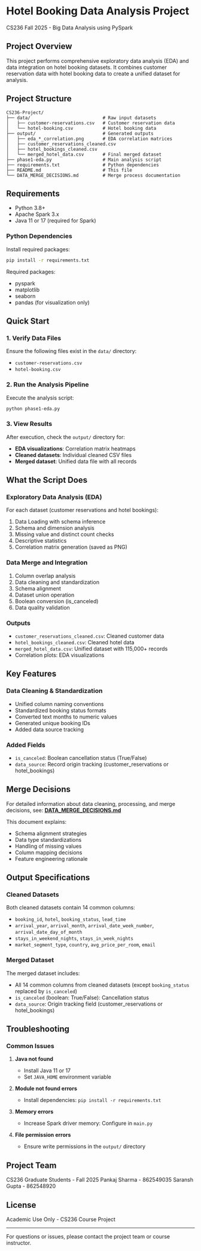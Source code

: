 # Hotel Booking Data Analysis Project

CS236 Fall 2025 - Big Data Analysis using PySpark

## Project Overview

This project performs comprehensive exploratory data analysis (EDA) and data integration on hotel booking datasets. It combines customer reservation data with hotel booking data to create a unified dataset for analysis.

## Project Structure

```
CS236-Project/
├── data/                           # Raw input datasets
│   ├── customer-reservations.csv   # Customer reservation data
│   └── hotel-booking.csv           # Hotel booking data
├── output/                         # Generated outputs
│   ├── eda_*_correlation.png       # EDA correlation matrices
│   ├── customer_reservations_cleaned.csv
│   ├── hotel_bookings_cleaned.csv
│   └── merged_hotel_data.csv       # Final merged dataset
├── phase1-eda.py                   # Main analysis script
├── requirements.txt                # Python dependencies
├── README.md                       # This file
└── DATA_MERGE_DECISIONS.md         # Merge process documentation
```

## Requirements

- Python 3.8+
- Apache Spark 3.x
- Java 11 or 17 (required for Spark)

### Python Dependencies

Install required packages:

```bash
pip install -r requirements.txt
```

Required packages:
- pyspark
- matplotlib
- seaborn
- pandas (for visualization only)

## Quick Start

### 1. Verify Data Files

Ensure the following files exist in the `data/` directory:
- `customer-reservations.csv`
- `hotel-booking.csv`

### 2. Run the Analysis Pipeline

Execute the analysis script:

```bash
python phase1-eda.py
```

### 3. View Results

After execution, check the `output/` directory for:
- **EDA visualizations**: Correlation matrix heatmaps
- **Cleaned datasets**: Individual cleaned CSV files
- **Merged dataset**: Unified data file with all records

## What the Script Does

### Exploratory Data Analysis (EDA)

For each dataset (customer reservations and hotel bookings):

1. Data Loading with schema inference
2. Schema and dimension analysis
3. Missing value and distinct count checks
4. Descriptive statistics
5. Correlation matrix generation (saved as PNG)

### Data Merge and Integration

1. Column overlap analysis
2. Data cleaning and standardization
3. Schema alignment
4. Dataset union operation
5. Boolean conversion (is_canceled)
6. Data quality validation

### Outputs

- `customer_reservations_cleaned.csv`: Cleaned customer data
- `hotel_bookings_cleaned.csv`: Cleaned hotel data
- `merged_hotel_data.csv`: Unified dataset with 115,000+ records
- Correlation plots: EDA visualizations

## Key Features

### Data Cleaning & Standardization

- Unified column naming conventions
- Standardized booking status formats
- Converted text months to numeric values
- Generated unique booking IDs
- Added data source tracking

### Added Fields

- `is_canceled`: Boolean cancellation status (True/False)
- `data_source`: Record origin tracking (customer_reservations or hotel_bookings)

## Merge Decisions

For detailed information about data cleaning, processing, and merge decisions, see:
**[DATA_MERGE_DECISIONS.md](DATA_MERGE_DECISIONS.md)**

This document explains:
- Schema alignment strategies
- Data type standardizations
- Handling of missing values
- Column mapping decisions
- Feature engineering rationale

## Output Specifications

### Cleaned Datasets

Both cleaned datasets contain 14 common columns:
- `booking_id`, `hotel`, `booking_status`, `lead_time`
- `arrival_year`, `arrival_month`, `arrival_date_week_number`, `arrival_date_day_of_month`
- `stays_in_weekend_nights`, `stays_in_week_nights`
- `market_segment_type`, `country`, `avg_price_per_room`, `email`

### Merged Dataset

The merged dataset includes:
- All 14 common columns from cleaned datasets (except `booking_status` replaced by `is_canceled`)
- `is_canceled` (boolean: True/False): Cancellation status
- `data_source`: Origin tracking field (customer_reservations or hotel_bookings)

## Troubleshooting

### Common Issues

1. **Java not found**
   - Install Java 11 or 17
   - Set `JAVA_HOME` environment variable

2. **Module not found errors**
   - Install dependencies: `pip install -r requirements.txt`

3. **Memory errors**
   - Increase Spark driver memory: Configure in `main.py`

4. **File permission errors**
   - Ensure write permissions in the `output/` directory

## Project Team

CS236 Graduate Students - Fall 2025
Pankaj Sharma - 862549035
Saransh Gupta - 862548920

## License

Academic Use Only - CS236 Course Project

---

For questions or issues, please contact the project team or course instructor.
